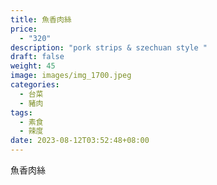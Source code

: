 ```yaml
---
title: 魚香肉絲
price:
  - "320"
description: "pork strips & szechuan style "
draft: false
weight: 45
image: images/img_1700.jpeg
categories:
  - 台菜
  - 豬肉
tags:
  - 素食
  - 辣度
date: 2023-08-12T03:52:48+08:00
---
```

魚香肉絲